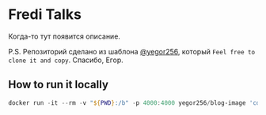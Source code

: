 # Fredi Talks

Когда-то тут появится описание.

P.S. Репозиторий сделано из шаблона [@yegor256](https://github.com/yegor256/bloghacks), который `Feel free to clone it and copy`. Спасибо, Егор.

## How to run it locally

```ps1
docker run -it --rm -v "${PWD}:/b" -p 4000:4000 yegor256/blog-image 'cd /b && bundle update && bundle exec jekyll serve --trace --drafts --future --host 0.0.0.0'
```